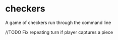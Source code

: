 # checkers
A game of checkers run through the command line

//TODO
Fix repeating turn if player captures a piece
